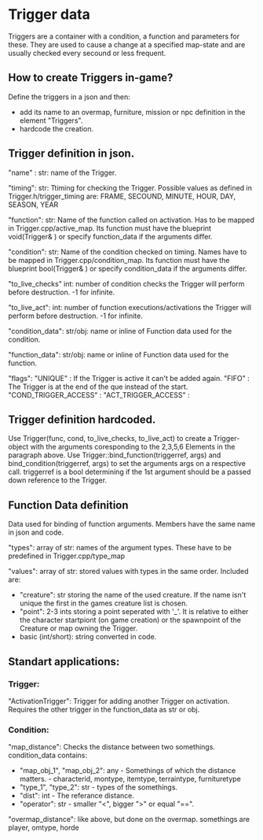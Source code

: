# Trigger data

Triggers are a container with a condition, a function and parameters for these. They are used to cause a change at a specified map-state and are usually checked every secound or less frequent.

## How to create Triggers in-game?
Define the triggers in a json and then:
- add its name to an overmap, furniture, mission or npc definition in the element "Triggers".
- hardcode the creation.

## Trigger definition in json.

"name" :
str: name of the Trigger.

"timing":
str: Ttiming for checking the Trigger. Possible values as defined in Trigger.h/trigger_timing are:
FRAME, SECOUND, MINUTE, HOUR, DAY, SEASON, YEAR

"function":
str: Name of the function called on activation. Has to be mapped in Trigger.cpp/active_map. Its function must have the blueprint void(Trigger& ) or specify function_data if the arguments differ.

"condition":
str: Name of the condition checked on timing. Names have to be mapped in Trigger.cpp/condition_map. Its function must have the blueprint bool(Trigger& ) or specify condition_data if the arguments differ.

"to_live_checks"
int: number of condition checks the Trigger will perform before destruction. -1 for infinite.

"to_live_act":
int: number of function executions/activations the Trigger will perform before destruction. -1 for infinite.

"condition_data":
str/obj: name or inline of Function data used for the condition.

"function_data":
str/obj: name or inline of Function data used for the function.

"flags":
"UNIQUE" : If the Trigger is active it can't be added again.
"FIFO" : The Trigger is at the end of the que instead of the start.
"COND_TRIGGER_ACCESS" :
"ACT_TRIGGER_ACCESS" :

## Trigger definition hardcoded.

Use Trigger(func, cond, to_live_checks, to_live_act) to create a Trigger-object with the arguments coresponding to the 2,3,5,6 Elements in the paragraph above.
Use Trigger::bind_function(triggerref, args) and bind_condition(triggerref, args) to set the arguments args on a respective call. triggerref is a bool determining if the 1st argument should be a passed down reference to the Trigger.

## Function Data definition
Data used for binding of function arguments. Members have the same name in json and code.

"types":
array of str: names of the argument types. These have to be predefined in Trigger.cpp/type_map

"values":
array of str: stored values with types in the same order. Included are:
- "creature": str storing the name of the used creature. If the name isn't unique the first in the games creature list is chosen.
- "point": 2-3 ints storing a point seperated with '_'. It is relative to either the character startpiont (on game creation) or the spawnpoint of the Creature or map owning the Trigger.
- basic (int/short): string converted in code.

## Standart applications:

### Trigger:
"ActivationTrigger": Trigger for adding another Trigger on activation. Requires the other trigger in the function_data as str or obj.

### Condition:
"map_distance": Checks the distance between two somethings. condition_data contains:
- "map_obj_1",   "map_obj_2": any - Somethings of which the distance matters. - characterid, montype, itemtype, terraintype, furnituretype
- "type_1",   "type_2": str - types of the somethings.
- "dist": int - The referance distance.
- "operator": str - smaller "<",  bigger ">" or equal "==".

"overmap_distance": like above, but done on the overmap. somethings are player, omtype, horde

